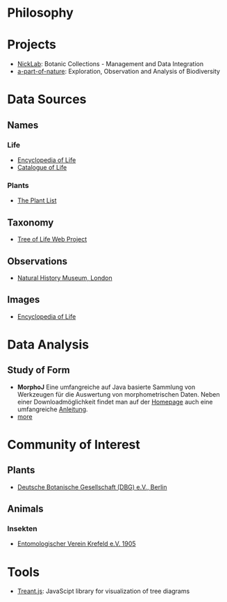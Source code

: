 <!-- TITLE: A-PART-OF-NATURE -->
<!-- SUBTITLE: Although it often feels as if we were apart from nature, we are indeed a part of nature! -->

# Philosophy
# Projects
* [NickLab](/nick-lab): Botanic Collections - Management and Data Integration
* [a-part-of-nature](/a-part-of-nature): Exploration, Observation and Analysis of Biodiversity
# Data Sources
## Names
### Life
* [Encyclopedia of Life](http://www.eol.org)
* [Catalogue of Life](http://www.catalogueoflife.org/)
### Plants
* [The Plant List](http://www.theplantlist.org/)
## Taxonomy
* [Tree of Life Web Project](http://tolweb.org/tree/)
## Observations
* [Natural History Museum, London](http://data.nhm.ac.uk/)
## Images
* [Encyclopedia of Life](http://www.eol.org)
# Data Analysis
## Study of Form
* **MorphoJ**
Eine umfangreiche auf Java basierte Sammlung von Werkzeugen für die Auswertung von morphometrischen Daten. Neben einer Downloadmöglichkeit findet man auf der [Homepage](http://www.flywings.org.uk/MorphoJ_page.htm) auch eine umfangreiche [Anleitung](http://www.flywings.org.uk/MorphoJ_guide/frameset.htm?index.htm).
* [more](http://www.botanik.kit.edu/botzell/1639_1820.php)
# Community of Interest
## Plants
* [Deutsche Botanische Gesellschaft (DBG) e.V., Berlin](https://www.deutsche-botanische-gesellschaft.de/)
## Animals
### Insekten
* [Entomologischer Verein Krefeld e.V. 1905](http://www.entomologica.org/)
# Tools
* [Treant.js](http://fperucic.github.io/treant-js/): JavaScipt library for visualization of tree diagrams